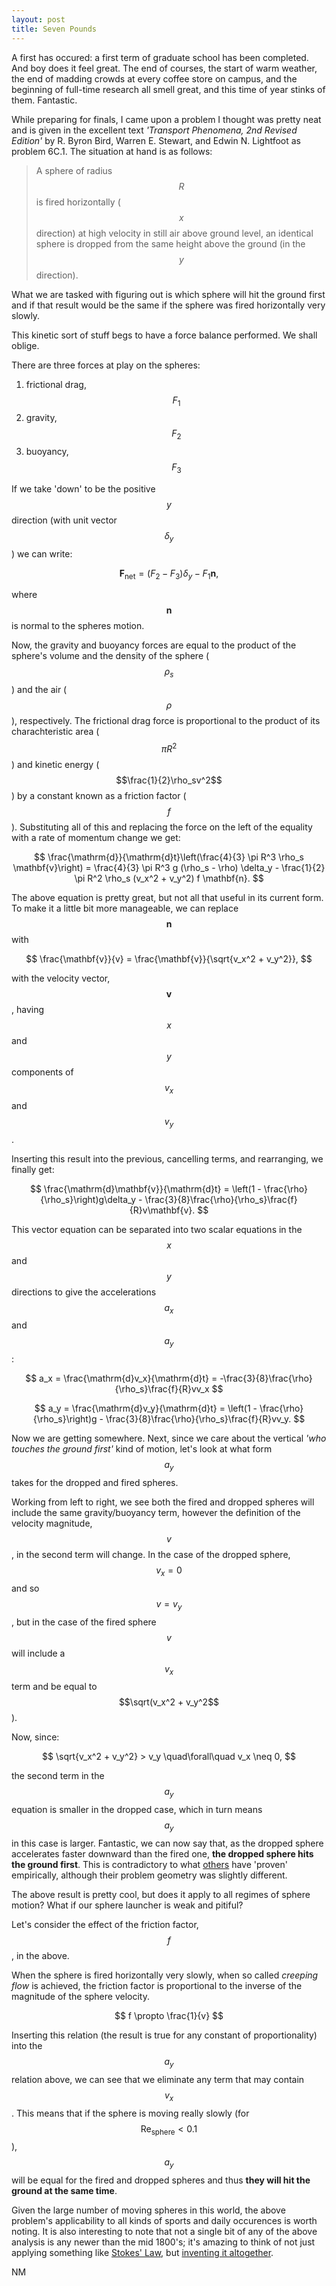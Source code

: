 ```yaml
---
layout: post
title: Seven Pounds
---
```


A first has occured: a first term of graduate school has been completed. And boy does it feel great. The end of courses, the start of warm weather, the end of madding crowds at every coffee store on campus, and the beginning of full-time research all smell great, and this time of year stinks of them. Fantastic.

While preparing for finals, I came upon a problem I thought was pretty neat and is given in the excellent text *'Transport Phenomena, 2nd Revised Edition'* by R. Byron Bird, Warren E. Stewart, and Edwin N. Lightfoot as problem 6C.1. The situation at hand is as follows:

> A sphere of radius $$R$$ is fired horizontally ($$x$$ direction) at high velocity in still air above ground level, an identical sphere is dropped from the same height above the ground (in the $$y$$ direction).

What we are tasked with figuring out is which sphere will hit the ground first and if that result would be the same if the sphere was fired horizontally very slowly.

This kinetic sort of stuff begs to have a force balance performed. We shall oblige.

There are three forces at play on the spheres:

1. frictional drag, $$F_1$$
2. gravity, $$F_2$$
3. buoyancy, $$F_3$$

If we take 'down' to be the positive $$y$$ direction (with unit vector $$\delta_y$$) we can write:

$$
\mathbf{F}_\mathrm{net} = (F_2 - F_3)\delta_y - F_1\mathbf{n},
$$

where $$\mathbf{n}$$ is normal to the spheres motion.

Now, the gravity and buoyancy forces are equal to the product of the sphere's volume and the density of the sphere ($$\rho_s$$) and the air ($$\rho$$), respectively. The frictional drag force is proportional to the product of its charachteristic area ($$\pi R^2$$) and kinetic energy ($$\frac{1}{2}\rho_sv^2$$) by a constant known as a friction factor ($$f$$). Substituting all of this and replacing the force on the left of the equality with a rate of momentum change we get:

$$
\frac{\mathrm{d}}{\mathrm{d}t}\left(\frac{4}{3} \pi R^3 \rho_s \mathbf{v}\right) = \frac{4}{3} \pi R^3 g (\rho_s - \rho) \delta_y - \frac{1}{2} \pi R^2 \rho_s (v_x^2 + v_y^2) f \mathbf{n}.
$$

The above equation is pretty great, but not all that useful in its current form. To make it a little bit more manageable, we can replace $$\mathbf{n}$$ with

$$
\frac{\mathbf{v}}{v} = \frac{\mathbf{v}}{\sqrt{v_x^2 + v_y^2}},
$$

with the velocity vector, $$\mathbf{v}$$, having $$x$$ and $$y$$ components of $$v_x$$ and $$v_y$$.

Inserting this result into the previous, cancelling terms, and rearranging, we finally get:

$$
\frac{\mathrm{d}\mathbf{v}}{\mathrm{d}t} = \left(1 - \frac{\rho}{\rho_s}\right)g\delta_y - \frac{3}{8}\frac{\rho}{\rho_s}\frac{f}{R}v\mathbf{v}.
$$

This vector equation can be separated into two scalar equations in the $$x$$ and $$y$$ directions to give the accelerations $$a_x$$ and $$a_y$$:

$$
a_x = \frac{\mathrm{d}v_x}{\mathrm{d}t} = -\frac{3}{8}\frac{\rho}{\rho_s}\frac{f}{R}vv_x
$$

$$
a_y = \frac{\mathrm{d}v_y}{\mathrm{d}t} = \left(1 - \frac{\rho}{\rho_s}\right)g - \frac{3}{8}\frac{\rho}{\rho_s}\frac{f}{R}vv_y.
$$

Now we are getting somewhere. Next, since we care about the vertical *'who touches the ground first'* kind of motion, let's look at what form $$a_y$$ takes for the dropped and fired spheres.

Working from left to right, we see both the fired and dropped spheres will include the same gravity/buoyancy term, however the definition of the velocity magnitude, $$v$$, in the second term will change. In the case of the dropped sphere, $$v_x = 0$$ and so $$v = v_y$$, but in the case of the fired sphere $$v$$ will include a $$v_x$$ term and be equal to $$\sqrt(v_x^2 + v_y^2$$).

Now, since:

$$
\sqrt{v_x^2 + v_y^2} > v_y \quad\forall\quad v_x \neq 0,
$$

the second term in the $$a_y$$ equation is smaller in the dropped case, which in turn means $$a_y$$ in this case is larger. Fantastic, we can now say that, as the dropped sphere accelerates faster downward than the fired one, **the dropped sphere hits the ground first**. This is contradictory to what [others](http://mythbustersresults.com/knock-your-socks-off) have 'proven' empirically, although their problem geometry was slightly different.

The above result is pretty cool, but does it apply to all regimes of sphere motion? What if our sphere launcher is weak and pitiful?

Let's consider the effect of the friction factor, $$f$$, in the above.

When the sphere is fired horizontally very slowly, when so called *creeping flow* is achieved, the friction factor is proportional to the inverse of the magnitude of the sphere velocity.

$$
f \propto \frac{1}{v}
$$

Inserting this relation (the result is true for any constant of proportionality) into the $$a_y$$ relation above, we can see that we eliminate any term that may contain $$v_x$$. This means that if the sphere is moving really slowly (for $$\mathrm{Re}_\mathrm{sphere} < 0.1$$), $$a_y$$ will be equal for the fired and dropped spheres and thus **they will hit the ground at the same time**.

Given the large number of moving spheres in this world, the above problem's applicability to all kinds of sports and daily occurences is worth noting. It is also interesting to note that not a single bit of any of the above analysis is any newer than the mid 1800's; it's amazing to think of not just applying something like [Stokes' Law](http://en.wikipedia.org/wiki/Stokes'_law), but [inventing it altogether](http://en.wikipedia.org/wiki/George_Gabriel_Stokes).

NM